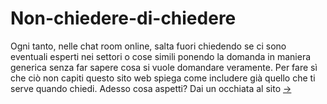 # Non-chiedere-di-chiedere
Ogni tanto, nelle chat room online, salta fuori chiedendo se ci sono eventuali esperti nei settori o cose simili ponendo la domanda in maniera generica senza far sapere cosa si vuole domandare veramente. 
Per fare sì che ciò non capiti questo sito web spiega come includere già quello che ti serve quando chiedi. 
Adesso cosa aspetti? Dai un occhiata al sito <a href="https://antonioschisano.github.io/non-chiedere-di-chiedere/)">-></a>
